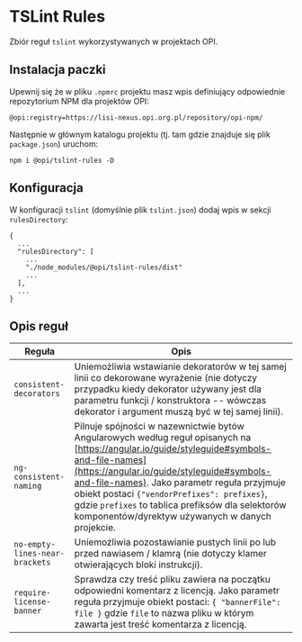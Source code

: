 # TSLint Rules
Zbiór reguł `tslint` wykorzystywanych w projektach OPI.

## Instalacja paczki
Upewnij się że w pliku `.npmrc` projektu masz wpis definiujący odpowiednie repozytorium NPM dla projektów OPI:
```
@opi:registry=https://lisi-nexus.opi.org.pl/repository/opi-npm/
```

Następnie w głównym katalogu projektu (tj. tam gdzie znajduje się plik `package.json`) uruchom:

```
npm i @opi/tslint-rules -D
```

## Konfiguracja
W konfiguracji `tslint` (domyślnie plik `tslint.json`) dodaj wpis w sekcji `rulesDirectory`:
```
{
  ...
  "rulesDirectory": [
    ...
    "./node_modules/@opi/tslint-rules/dist"
    ...
  ],
  ...
}
```

## Opis reguł
| Reguła | Opis |
|-------------------------|------------------|
| `consistent-decorators` | Uniemożliwia wstawianie dekoratorów w tej samej linii co dekorowane wyrażenie (nie dotyczy przypadku kiedy dekorator używany jest dla parametru funkcji / konstruktora -- wówczas dekorator i argument muszą być w tej samej linii).
| `ng-consistent-naming`  | Pilnuje spójności w nazewnictwie bytów Angularowych według reguł opisanych na [https://angular.io/guide/styleguide#symbols-and-file-names](https://angular.io/guide/styleguide#symbols-and-file-names). Jako parametr reguła przyjmuje obiekt postaci `{"vendorPrefixes": prefixes}`, gdzie `prefixes` to tablica prefiksów dla selektorów komponentów/dyrektyw używanych w danych projekcie.   
| `no-empty-lines-near-brackets`  | Uniemożliwia pozostawianie pustych linii po lub przed nawiasem / klamrą (nie dotyczy klamer otwierających bloki instrukcji). |
| `require-license-banner` | Sprawdza czy treść pliku zawiera na początku odpowiedni komentarz z licencją. Jako parametr reguła przyjmuje obiekt postaci: `{ "bannerFile": file }` gdzie `file` to nazwa pliku w którym zawarta jest treść komentarza z licencją.
